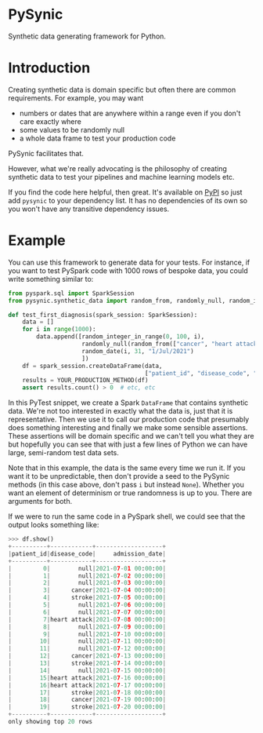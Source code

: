 # PySynic
Synthetic data generating framework for Python.

# Introduction

Creating synthetic data is domain specific but often there are common requirements. 
For example, you may want 
- numbers or dates that are anywhere within a range even if you don't care exactly where
- some values to be randomly null 
- a whole data frame to test your production code


PySynic facilitates that. 

However, what we're really advocating is the philosophy of creating synthetic data
to test your pipelines and machine learning models etc. 


If you find the code here helpful, then great. 
It's available on [PyPI](https://pypi.org/project/pysynic/) so just add `pysynic` to your dependency list.
It has no dependencies of its own so you won't have any transitive dependency issues.

# Example

You can use this framework to generate data for your tests. 
For instance, if you want to test PySpark code with 1000 rows of bespoke data, you could write something similar to:

```python
from pyspark.sql import SparkSession
from pysynic.synthetic_data import random_from, randomly_null, random_integer_in_range, random_date

def test_first_diagnosis(spark_session: SparkSession):
    data = []
    for i in range(1000):
        data.append([random_integer_in_range(0, 100, i),
                     randomly_null(random_from(["cancer", "heart attack", "stroke"])),
                     random_date(i, 31, "1/Jul/2021")
                     ])
    df = spark_session.createDataFrame(data, 
                                       ["patient_id", "disease_code", "admission_date"])
    results = YOUR_PRODUCTION_METHOD(df)
    assert results.count() > 0  # etc, etc
```
In this PyTest snippet, we create a Spark `DataFrame` that contains synthetic data.
We're not too interested in exactly what the data is, just that it is representative.
Then we use it to call our production code that presumably does something interesting and 
finally we make some sensible assertions. 
These assertions will be domain specific and we can't tell you what they are 
but hopefully you can see that with just a few lines of Python we can have large, semi-random
test data sets.

Note that in this example, the data is the same every time we run it. 
If you want it to be unpredictable, then don't provide a seed to the PySynic methods 
(in this case above, don't pass `i` but instead `None`).
Whether you want an element of determinism or true randomness is up to you. 
There are arguments for both.

If we were to run the same code in a PySpark shell, we could see that the output looks something like:
```python
>>> df.show()
+----------+------------+-------------------+                                   
|patient_id|disease_code|     admission_date|
+----------+------------+-------------------+
|         0|        null|2021-07-01 00:00:00|
|         1|        null|2021-07-02 00:00:00|
|         2|        null|2021-07-03 00:00:00|
|         3|      cancer|2021-07-04 00:00:00|
|         4|      stroke|2021-07-05 00:00:00|
|         5|        null|2021-07-06 00:00:00|
|         6|        null|2021-07-07 00:00:00|
|         7|heart attack|2021-07-08 00:00:00|
|         8|        null|2021-07-09 00:00:00|
|         9|        null|2021-07-10 00:00:00|
|        10|        null|2021-07-11 00:00:00|
|        11|        null|2021-07-12 00:00:00|
|        12|      cancer|2021-07-13 00:00:00|
|        13|      stroke|2021-07-14 00:00:00|
|        14|        null|2021-07-15 00:00:00|
|        15|heart attack|2021-07-16 00:00:00|
|        16|heart attack|2021-07-17 00:00:00|
|        17|      stroke|2021-07-18 00:00:00|
|        18|      cancer|2021-07-19 00:00:00|
|        19|      stroke|2021-07-20 00:00:00|
+----------+------------+-------------------+
only showing top 20 rows
```